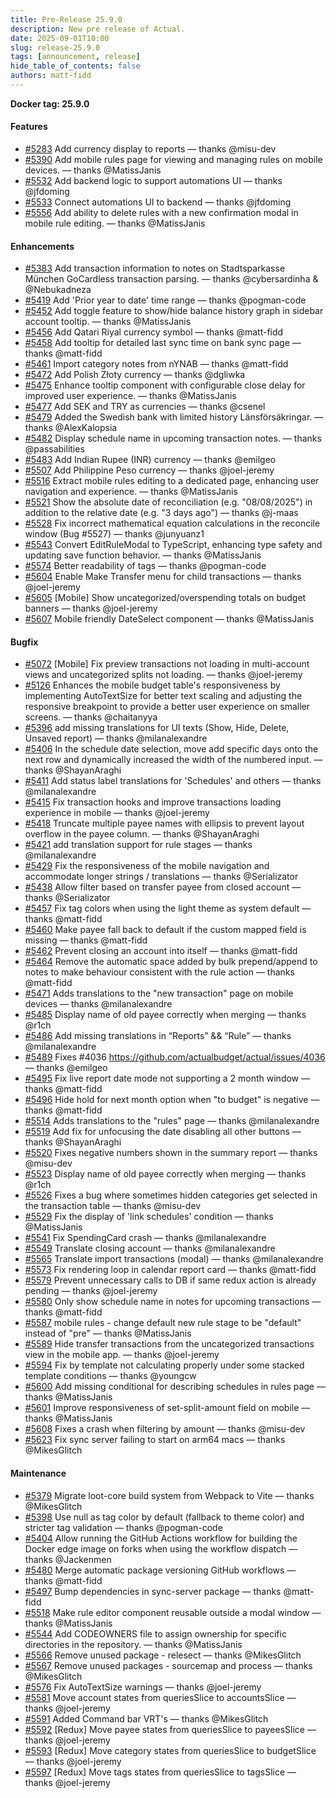 ```yaml
---
title: Pre-Release 25.9.0
description: New pre release of Actual.
date: 2025-09-01T10:00
slug: release-25.9.0
tags: [announcement, release]
hide_table_of_contents: false
authors: matt-fidd
---
```


<!--truncate-->

**Docker tag: 25.9.0**

  #### Features

  - [#5283](https://github.com/actualbudget/actual/pull/5283) Add currency display to reports — thanks @misu-dev
  - [#5390](https://github.com/actualbudget/actual/pull/5390) Add mobile rules page for viewing and managing rules on mobile devices. — thanks @MatissJanis
  - [#5532](https://github.com/actualbudget/actual/pull/5532) Add backend logic to support automations UI — thanks @jfdoming
  - [#5533](https://github.com/actualbudget/actual/pull/5533) Connect automations UI to backend — thanks @jfdoming
  - [#5556](https://github.com/actualbudget/actual/pull/5556) Add ability to delete rules with a new confirmation modal in mobile rule editing. — thanks @MatissJanis

  #### Enhancements

  - [#5383](https://github.com/actualbudget/actual/pull/5383) Add transaction information to notes on Stadtsparkasse München GoCardless transaction parsing. — thanks @cybersardinha & @Nebukadneza
  - [#5419](https://github.com/actualbudget/actual/pull/5419) Add 'Prior year to date' time range — thanks @pogman-code
  - [#5452](https://github.com/actualbudget/actual/pull/5452) Add toggle feature to show/hide balance history graph in sidebar account tooltip. — thanks @MatissJanis
  - [#5456](https://github.com/actualbudget/actual/pull/5456) Add Qatari Riyal currency symbol — thanks @matt-fidd
  - [#5458](https://github.com/actualbudget/actual/pull/5458) Add tooltip for detailed last sync time on bank sync page — thanks @matt-fidd
  - [#5461](https://github.com/actualbudget/actual/pull/5461) Import category notes from nYNAB — thanks @matt-fidd
  - [#5472](https://github.com/actualbudget/actual/pull/5472) Add Polish Złoty currency — thanks @dgliwka
  - [#5475](https://github.com/actualbudget/actual/pull/5475) Enhance tooltip component with configurable close delay for improved user experience. — thanks @MatissJanis
  - [#5477](https://github.com/actualbudget/actual/pull/5477) Add SEK and TRY as currencies — thanks @csenel
  - [#5479](https://github.com/actualbudget/actual/pull/5479) Added the Swedish bank with limited history Länsförsäkringar. — thanks @AlexKalopsia
  - [#5482](https://github.com/actualbudget/actual/pull/5482) Display schedule name in upcoming transaction notes. — thanks @passabilities
  - [#5483](https://github.com/actualbudget/actual/pull/5483) Add Indian Rupee (INR) currency — thanks @emilgeo
  - [#5507](https://github.com/actualbudget/actual/pull/5507) Add Philippine Peso currency — thanks @joel-jeremy
  - [#5516](https://github.com/actualbudget/actual/pull/5516) Extract mobile rules editing to a dedicated page, enhancing user navigation and experience. — thanks @MatissJanis
  - [#5521](https://github.com/actualbudget/actual/pull/5521) Show the absolute date of reconciliation (e.g. "08/08/2025") in addition to the relative date (e.g. "3 days ago") — thanks @j-maas
  - [#5528](https://github.com/actualbudget/actual/pull/5528) Fix incorrect mathematical equation calculations in the  reconcile window (Bug #5527) — thanks @junyuanz1
  - [#5543](https://github.com/actualbudget/actual/pull/5543) Convert EditRuleModal to TypeScript, enhancing type safety and updating save function behavior. — thanks @MatissJanis
  - [#5574](https://github.com/actualbudget/actual/pull/5574) Better readability of tags — thanks @pogman-code
  - [#5604](https://github.com/actualbudget/actual/pull/5604) Enable Make Transfer menu for child transactions — thanks @joel-jeremy
  - [#5605](https://github.com/actualbudget/actual/pull/5605) [Mobile] Show uncategorized/overspending totals on budget banners — thanks @joel-jeremy
  - [#5607](https://github.com/actualbudget/actual/pull/5607) Mobile friendly DateSelect component — thanks @MatissJanis

  #### Bugfix

  - [#5072](https://github.com/actualbudget/actual/pull/5072) [Mobile] Fix preview transactions not loading in multi-account views and uncategorized splits not loading. — thanks @joel-jeremy
  - [#5126](https://github.com/actualbudget/actual/pull/5126) Enhances the mobile budget table's responsiveness by implementing AutoTextSize for better text scaling and adjusting the responsive breakpoint to provide a better user experience on smaller screens. — thanks @chaitanyya
  - [#5396](https://github.com/actualbudget/actual/pull/5396) add missing translations for UI texts (Show, Hide, Delete, Unsaved report) — thanks @milanalexandre
  - [#5406](https://github.com/actualbudget/actual/pull/5406) In the schedule date selection, move add specific days onto the next row and dynamically increased the width of the numbered input. — thanks @ShayanAraghi
  - [#5411](https://github.com/actualbudget/actual/pull/5411) Add status label translations for 'Schedules' and others — thanks @milanalexandre
  - [#5415](https://github.com/actualbudget/actual/pull/5415) Fix transaction hooks and improve transactions loading experience in mobile — thanks @joel-jeremy
  - [#5418](https://github.com/actualbudget/actual/pull/5418) Truncate multiple payee names with ellipsis to prevent layout overflow in the payee column. — thanks @ShayanAraghi
  - [#5421](https://github.com/actualbudget/actual/pull/5421) add translation support for rule stages — thanks @milanalexandre
  - [#5429](https://github.com/actualbudget/actual/pull/5429) Fix the responsiveness of the mobile navigation and accommodate longer strings / translations — thanks @Serializator
  - [#5438](https://github.com/actualbudget/actual/pull/5438) Allow filter based on transfer payee from closed account — thanks @Serializator
  - [#5457](https://github.com/actualbudget/actual/pull/5457) Fix tag colors when using the light theme as system default — thanks @matt-fidd
  - [#5460](https://github.com/actualbudget/actual/pull/5460) Make payee fall back to default if the custom mapped field is missing — thanks @matt-fidd
  - [#5462](https://github.com/actualbudget/actual/pull/5462) Prevent closing an account into itself — thanks @matt-fidd
  - [#5464](https://github.com/actualbudget/actual/pull/5464) Remove the automatic space added by bulk prepend/append to notes to make behaviour consistent with the rule action — thanks @matt-fidd
  - [#5471](https://github.com/actualbudget/actual/pull/5471) Adds translations to the "new transaction" page on mobile devices — thanks @milanalexandre
  - [#5485](https://github.com/actualbudget/actual/pull/5485) Display name of old payee correctly when merging — thanks @r1ch
  - [#5486](https://github.com/actualbudget/actual/pull/5486) Add missing translations in “Reports” && “Rule” — thanks @milanalexandre
  - [#5489](https://github.com/actualbudget/actual/pull/5489) Fixes #4036 https://github.com/actualbudget/actual/issues/4036 — thanks @emilgeo
  - [#5495](https://github.com/actualbudget/actual/pull/5495) Fix live report date mode not supporting a 2 month window — thanks @matt-fidd
  - [#5496](https://github.com/actualbudget/actual/pull/5496) Hide hold for next month option when "to budget" is negative — thanks @matt-fidd
  - [#5514](https://github.com/actualbudget/actual/pull/5514) Adds translations to the "rules" page — thanks @milanalexandre
  - [#5519](https://github.com/actualbudget/actual/pull/5519) Add fix for unfocusing the date disabling all other buttons — thanks @ShayanAraghi
  - [#5520](https://github.com/actualbudget/actual/pull/5520) Fixes negative numbers shown in the summary report — thanks @misu-dev
  - [#5523](https://github.com/actualbudget/actual/pull/5523) Display name of old payee correctly when merging — thanks @r1ch
  - [#5526](https://github.com/actualbudget/actual/pull/5526) Fixes a bug where sometimes hidden categories get selected in the transaction table — thanks @misu-dev
  - [#5529](https://github.com/actualbudget/actual/pull/5529) Fix the display of 'link schedules' condition — thanks @MatissJanis
  - [#5541](https://github.com/actualbudget/actual/pull/5541) Fix SpendingCard crash — thanks @milanalexandre
  - [#5549](https://github.com/actualbudget/actual/pull/5549) Translate closing account — thanks @milanalexandre
  - [#5565](https://github.com/actualbudget/actual/pull/5565) Translate import transactions (modal) — thanks @milanalexandre
  - [#5573](https://github.com/actualbudget/actual/pull/5573) Fix rendering loop in calendar report card — thanks @matt-fidd
  - [#5579](https://github.com/actualbudget/actual/pull/5579) Prevent unnecessary calls to DB if same redux action is already pending — thanks @joel-jeremy
  - [#5580](https://github.com/actualbudget/actual/pull/5580) Only show schedule name in notes for upcoming transactions — thanks @matt-fidd
  - [#5587](https://github.com/actualbudget/actual/pull/5587) mobile rules - change default new rule stage to be "default" instead of "pre" — thanks @MatissJanis
  - [#5589](https://github.com/actualbudget/actual/pull/5589) Hide transfer transactions from the uncategorized transactions view in the mobile app. — thanks @joel-jeremy
  - [#5594](https://github.com/actualbudget/actual/pull/5594) Fix by template not calculating properly under some stacked template conditions — thanks @youngcw
  - [#5600](https://github.com/actualbudget/actual/pull/5600) Add missing conditional for describing schedules in rules page — thanks @MatissJanis
  - [#5601](https://github.com/actualbudget/actual/pull/5601) Improve responsiveness of set-split-amount field on mobile — thanks @MatissJanis
  - [#5608](https://github.com/actualbudget/actual/pull/5608) Fixes a crash when filtering by amount — thanks @misu-dev
  - [#5623](https://github.com/actualbudget/actual/pull/5623) Fix sync server failing to start on arm64 macs — thanks @MikesGlitch

  #### Maintenance

  - [#5379](https://github.com/actualbudget/actual/pull/5379) Migrate loot-core build system from Webpack to Vite — thanks @MikesGlitch
  - [#5398](https://github.com/actualbudget/actual/pull/5398) Use null as tag color by default (fallback to theme color) and stricter tag validation — thanks @pogman-code
  - [#5404](https://github.com/actualbudget/actual/pull/5404) Allow running the GitHub Actions workflow for building the Docker edge image on forks when using the workflow dispatch — thanks @Jackenmen
  - [#5480](https://github.com/actualbudget/actual/pull/5480) Merge automatic package versioning GitHub workflows — thanks @matt-fidd
  - [#5497](https://github.com/actualbudget/actual/pull/5497) Bump dependencies in sync-server package — thanks @matt-fidd
  - [#5518](https://github.com/actualbudget/actual/pull/5518) Make rule editor component reusable outside a modal window — thanks @MatissJanis
  - [#5544](https://github.com/actualbudget/actual/pull/5544) Add CODEOWNERS file to assign ownership for specific directories in the repository. — thanks @MatissJanis
  - [#5566](https://github.com/actualbudget/actual/pull/5566) Remove unused package - relesect — thanks @MikesGlitch
  - [#5567](https://github.com/actualbudget/actual/pull/5567) Remove unused packages - sourcemap and process — thanks @MikesGlitch
  - [#5576](https://github.com/actualbudget/actual/pull/5576) Fix AutoTextSize warnings — thanks @joel-jeremy
  - [#5581](https://github.com/actualbudget/actual/pull/5581) Move account states from queriesSlice to accountsSlice — thanks @joel-jeremy
  - [#5591](https://github.com/actualbudget/actual/pull/5591) Added Command bar VRT's — thanks @MikesGlitch
  - [#5592](https://github.com/actualbudget/actual/pull/5592) [Redux] Move payee states from queriesSlice to payeesSlice — thanks @joel-jeremy
  - [#5593](https://github.com/actualbudget/actual/pull/5593) [Redux] Move category states from queriesSlice to budgetSlice — thanks @joel-jeremy
  - [#5597](https://github.com/actualbudget/actual/pull/5597) [Redux] Move tags states from queriesSlice to tagsSlice — thanks @joel-jeremy

